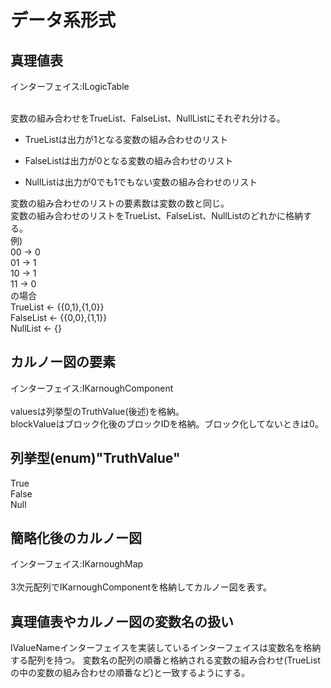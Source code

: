 # データ系形式

## 真理値表
インターフェイス:ILogicTable<br><br>

変数の組み合わせをTrueList、FalseList、NullListにそれぞれ分ける。

- TrueListは出力が1となる変数の組み合わせのリスト

- FalseListは出力が0となる変数の組み合わせのリスト

- NullListは出力が0でも1でもない変数の組み合わせのリスト

変数の組み合わせのリストの要素数は変数の数と同じ。 <br> 
変数の組み合わせのリストをTrueList、FalseList、NullListのどれかに格納する。 <br>
例) <br>
00 -> 0<br>
01 -> 1<br>
10 -> 1<br>
11 -> 0<br>
の場合<br>
TrueList <- {{0,1},{1,0}}<br>
FalseList <- {{0,0},{1,1}}<br>
NullList <- {}

## カルノー図の要素
インターフェイス:IKarnoughComponent <br><br>
valuesは列挙型のTruthValue(後述)を格納。<br>
blockValueはブロック化後のブロックIDを格納。ブロック化してないときは0。

## 列挙型(enum)"TruthValue"
True    <br>
False   <br>
Null    <br>

## 簡略化後のカルノー図
インターフェイス:IKarnoughMap<br><br> 
3次元配列でIKarnoughComponentを格納してカルノー図を表す。

## 真理値表やカルノー図の変数名の扱い
IValueNameインターフェイスを実装しているインターフェイスは変数名を格納する配列を持つ。
変数名の配列の順番と格納される変数の組み合わせ(TrueListの中の変数の組み合わせの順番など)と一致するようにする。